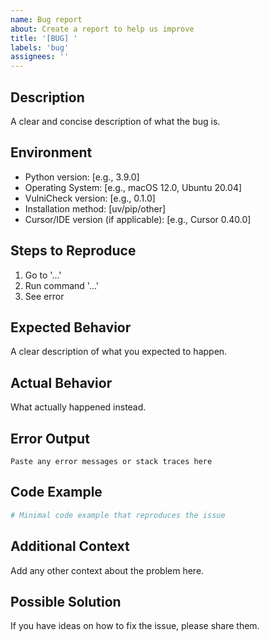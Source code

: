 ```yaml
---
name: Bug report
about: Create a report to help us improve
title: '[BUG] '
labels: 'bug'
assignees: ''
---
```


## Description
A clear and concise description of what the bug is.

## Environment
- Python version: [e.g., 3.9.0]
- Operating System: [e.g., macOS 12.0, Ubuntu 20.04]
- VulniCheck version: [e.g., 0.1.0]
- Installation method: [uv/pip/other]
- Cursor/IDE version (if applicable): [e.g., Cursor 0.40.0]

## Steps to Reproduce
1. Go to '...'
2. Run command '...'
3. See error

## Expected Behavior
A clear description of what you expected to happen.

## Actual Behavior
What actually happened instead.

## Error Output
```
Paste any error messages or stack traces here
```

## Code Example
```python
# Minimal code example that reproduces the issue
```

## Additional Context
Add any other context about the problem here.

## Possible Solution
If you have ideas on how to fix the issue, please share them.